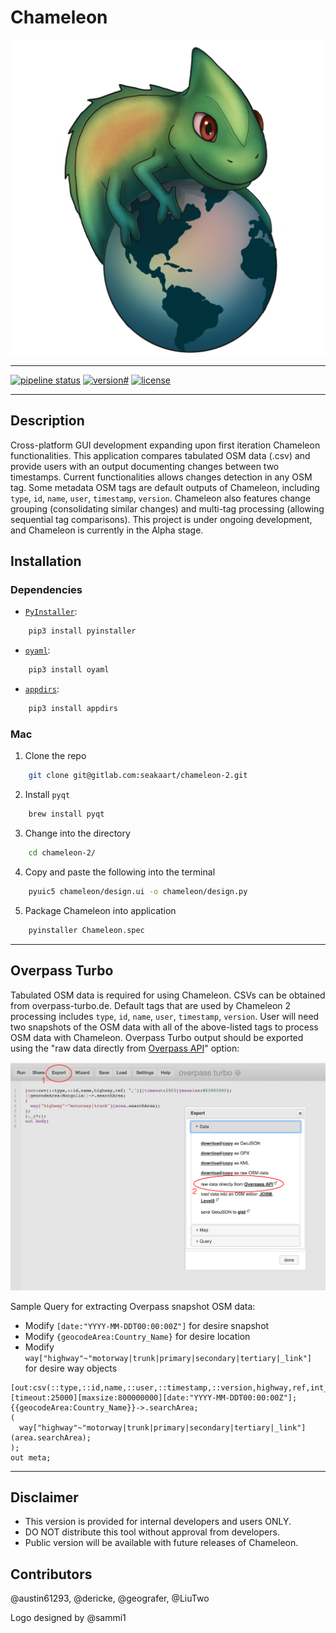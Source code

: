 # Chameleon
![chameleon-logo](./resources/chameleon.png)

- - -

[![pipeline status](https://gitlab.com/seakaart/chameleon-2/badges/master/pipeline.svg)](https://gitlab.com/seakaart/chameleon-2/commits/master)
[![version#](https://img.shields.io/badge/version-2.4-lightgrey.svg)](https://gitlab.com/seakaart/chameleon-2/-/tags)
[![license](https://img.shields.io/badge/license-GPL3-blue.svg)](https://gitlab.com/seakaart/chameleon-2/blob/master/LICENSE)

- - -

## Description

Cross-platform GUI development expanding upon first iteration Chameleon functionalities. This application compares tabulated OSM data (.csv) and provide users with an output documenting changes between two timestamps. Current functionalities allows changes detection in any OSM tag. Some metadata OSM tags are default outputs of Chameleon, including `type`, `id`, `name`, `user`, `timestamp`, `version`. Chameleon also features change grouping (consolidating similar changes) and multi-tag processing (allowing sequential tag comparisons). This project is under ongoing development, and Chameleon is currently in the Alpha stage.

## Installation

### Dependencies

* [`PyInstaller`](https://github.com/pyinstaller/pyinstaller):
```bash
	pip3 install pyinstaller
```
* [`oyaml`](https://pypi.org/project/oyaml/):
```bash
	pip3 install oyaml
```
* [`appdirs`](https://pypi.org/project/appdirs/):
```bash
	pip3 install appdirs
```

### Mac

1. Clone the repo

```bash
	git clone git@gitlab.com:seakaart/chameleon-2.git
```
2. Install `pyqt`

```bash
	brew install pyqt
```

3. Change into the directory

```bash
	cd chameleon-2/
```

4. Copy and paste the following into the terminal

```bash
 	pyuic5 chameleon/design.ui -o chameleon/design.py
```

5. Package Chameleon into application

```bash
 	pyinstaller Chameleon.spec
```

- - -

## Overpass Turbo

Tabulated OSM data is required for using Chameleon. CSVs can be obtained from overpass-turbo.de. Default tags that are used by Chameleon 2 processing includes `type`, `id`, `name`, `user`, `timestamp`, `version`. User will need two snapshots of the OSM data with all of the above-listed tags to process OSM data with Chameleon. Overpass Turbo output should be exported using the "raw data directly from <u>Overpass API</u>" option:

![direct-download](./direct-download.png)

 Sample Query for extracting Overpass snapshot OSM data:
 - Modify `[date:"YYYY-MM-DDT00:00:00Z"]` for desire snapshot
 - Modify `{geocodeArea:Country_Name}` for desire location
 - Modify `way["highway"~"motorway|trunk|primary|secondary|tertiary|_link"]` for desire way objects

```
[out:csv(::type,::id,name,::user,::timestamp,::version,highway,ref,int_ref)][timeout:25000][maxsize:800000000][date:"YYYY-MM-DDT00:00:00Z"];
{{geocodeArea:Country_Name}}->.searchArea;
(
  way["highway"~"motorway|trunk|primary|secondary|tertiary|_link"](area.searchArea);
);
out meta;
```
- - -

## Disclaimer
- This version is provided for internal developers and users ONLY.
- DO NOT distribute this tool without approval from developers.
- Public version will be available with future releases of Chameleon.

## Contributors
@austin61293, @dericke, @geografer, @LiuTwo

Logo designed by @sammi1
